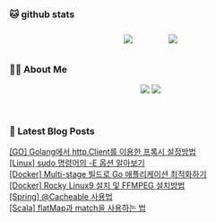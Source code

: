 
###  🐱 github stats  

<div id="main" align="center">
    <img src="https://github-readme-stats.vercel.app/api?username=peterica&count_private=true&show_icons=true&theme=radical"
        style="height: auto; margin-left: 20px; margin-right: 20px; padding: 10px;"/>
    <img src="https://github-readme-stats.vercel.app/api/top-langs/?username=peterica&layout=compact"   
        style="height: auto; margin-left: 20px; margin-right: 20px; padding: 10px;"/>
</div>

###  💁‍♀️ About Me  
<p align="center">
    <a href="https://peterica.tistory.com/"><img src="https://img.shields.io/badge/Blog-FF5722?style=flat-square&logo=Blogger&logoColor=white"/></a>
    <a href="mailto:ilovefran.ofm@gmail.com"><img src="https://img.shields.io/badge/Gmail-d14836?style=flat-square&logo=Gmail&logoColor=white&link=ilovefran.ofm@gmail.com"/></a>
</p>

<br>

### 📕 Latest Blog Posts   

<a href ="https://peterica.tistory.com/840"> [GO] Golang에서 http.Client를 이용한 프록시 설정방법 </a> <br>
<a href ="https://peterica.tistory.com/838"> [Linux] sudo 명령어의 -E 옵션 알아보기 </a> <br>
<a href ="https://peterica.tistory.com/835"> [Docker] Multi-stage 빌드로 Go 애플리케이션 최적화하기 </a> <br>
<a href ="https://peterica.tistory.com/837"> [Docker] Rocky Linux9 설치 및 FFMPEG 설치방법 </a> <br>
<a href ="https://peterica.tistory.com/834"> [Spring] @Cacheable 사용법 </a> <br>
<a href ="https://peterica.tistory.com/833"> [Scala] flatMap과 match을 사용하는 법 </a> <br>
